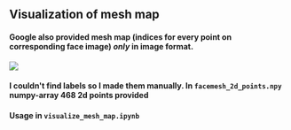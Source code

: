 ## Visualization of mesh map

#### Google also provided mesh map (indices for every point on corresponding face image) *only* in image format.

![](face_mesh.jpg)
#### I couldn't find labels so I made them manually. In `facemesh_2d_points.npy` numpy-array 468 2d points provided

#### Usage in `visualize_mesh_map.ipynb`
